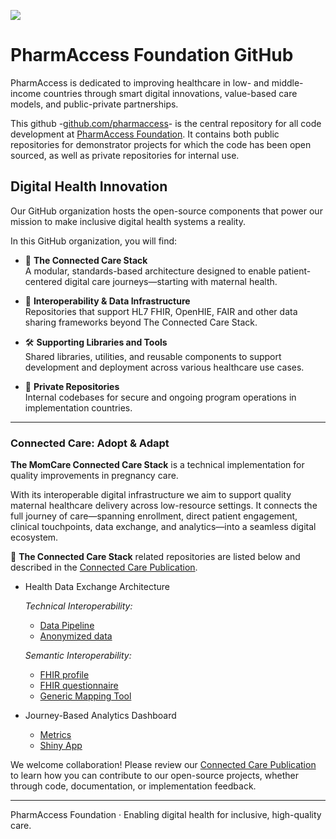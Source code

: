 ![](/pharmaccess_logo_rgb-main-logo-blue.jpg)

# PharmAccess Foundation GitHub

PharmAccess is dedicated to improving healthcare in low- and middle-income countries through smart digital innovations, value-based care models, and public-private partnerships.

This github -[github.com/pharmaccess](https://github.com/pharmaccess)- is the central repository for all code development at [PharmAccess Foundation](https://www.pharmaccess.org/). It contains both public repositories for demonstrator projects for which the code has been open sourced, as well as private repositories for internal use.

## Digital Health Innovation
Our GitHub organization hosts the open-source components that power our mission to make inclusive digital health systems a reality.

In this GitHub organization, you will find:

- 🧱 **The Connected Care Stack**  
  A modular, standards-based architecture designed to enable patient-centered digital care journeys—starting with maternal health.

- 🔄 **Interoperability & Data Infrastructure**  
  Repositories that support HL7 FHIR, OpenHIE, FAIR and other data sharing frameworks beyond The Connected Care Stack.

- 🛠️ **Supporting Libraries and Tools**  
  Shared libraries, utilities, and reusable components to support development and deployment across various healthcare use cases.

- 🔐 **Private Repositories**  
  Internal codebases for secure and ongoing program operations in implementation countries.

---

### Connected Care: Adopt & Adapt

**The MomCare Connected Care Stack** is a technical implementation for quality improvements in pregnancy care.

With its interoperable digital infrastructure we aim to support quality maternal healthcare delivery across low-resource settings. It connects the full journey of care—spanning enrollment, direct patient engagement, clinical touchpoints, data exchange, and analytics—into a seamless digital ecosystem.

🧱 **The Connected Care Stack** related repositories are listed below and described in the [Connected Care Publication](https://pharmaccess.github.io/momcare-valuepoints-documentation/). 

 - Health Data Exchange Architecture

   *Technical Interoperability:*
    - [Data Pipeline](https://github.com/PharmAccess/data-pipelines/tree/main/pipelines/flows/hdc)
    - [Anonymized data](https://github.com/PharmAccess/hdc-furahi)

   *Semantic Interoperability:*
    - [FHIR profile](https://github.com/PharmAccess/MamaToTo-FHIR-IG)
    - [FHIR questionnaire](https://github.com/PharmAccess/mamatoto/tree/main)
    - [Generic Mapping Tool](https://github.com/PharmAccess/FHIRPathMappingLanguage)
 - Journey-Based Analytics Dashboard
    - [Metrics](https://github.com/PharmAccess/open-mnch-dbt-analytics)
    - [Shiny App](https://github.com/PharmAccess/hdc-inspire-clinics-kisumu-app)
  
We welcome collaboration! Please review our [Connected Care Publication](https://pharmaccess.github.io/momcare-valuepoints-documentation/) to learn how you can contribute to our open-source projects, whether through code, documentation, or implementation feedback.

---

PharmAccess Foundation · Enabling digital health for inclusive, high-quality care.
